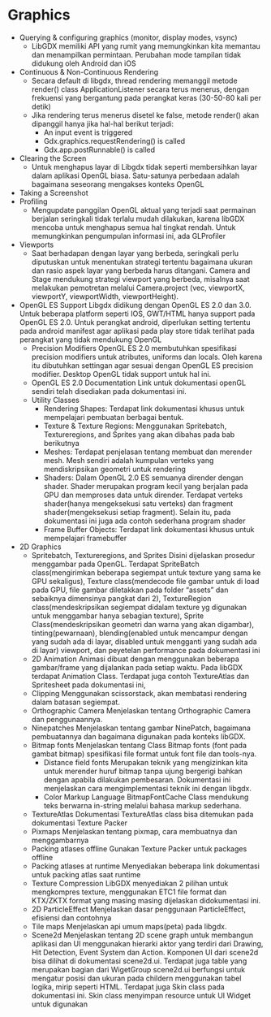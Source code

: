 # Graphics

* Querying & configuring graphics (monitor, display modes, vsync)
    * LibGDX memiliki API yang rumit yang memungkinkan kita memantau dan menampilkan permintaan. Perubahan mode tampilan tidak didukung oleh Android dan iOS
* Continuous & Non-Continuous Rendering
    * Secara default di libgdx, thread rendering memanggil metode render() class ApplicationListener secara terus menerus, dengan frekuensi yang bergantung pada perangkat keras (30-50-80 kali per detik)
    * Jika rendering terus menerus disetel ke false, metode render() akan dipanggil hanya jika hal-hal berikut terjadi:
      - An input event is triggered
      - Gdx.graphics.requestRendering() is called
      - Gdx.app.postRunnable() is called
* Clearing the Screen
    * Untuk menghapus layar di Libgdx tidak seperti membersihkan layar dalam aplikasi OpenGL biasa. Satu-satunya perbedaan adalah bagaimana seseorang mengakses konteks OpenGL
* Taking a Screenshot
* Profiling
    * Mengupdate panggilan OpenGL aktual yang terjadi saat permainan berjalan seringkali tidak terlalu mudah dilakukan, karena libGDX mencoba untuk menghapus semua hal tingkat rendah. Untuk memungkinkan pengumpulan informasi ini, ada GLProfiler
* Viewports
    * Saat berhadapan dengan layar yang berbeda, seringkali perlu diputuskan untuk menentukan strategi tertentu bagaimana ukuran dan rasio aspek layar yang berbeda harus ditangani. Camera and Stage mendukung strategi viewport yang berbeda, misalnya saat melakukan pemotretan melalui Camera.project (vec, viewportX, viewportY, viewportWidth, viewportHeight).
* OpenGL ES Support
Libgdx didikung dengan OpenGL ES 2.0 dan 3.0. Untuk beberapa platform seperti IOS, GWT/HTML hanya support pada OpenGL ES 2.0. Untuk perangkat android, diperlukan setting tertentu pada android manifest agar aplikasi pada play store tidak terlihat pada perangkat yang tidak mendukung OpenGL 
    * Precision Modifiers
OpenGL ES 2.0 membutuhkan spesifikasi precision modifiers untuk atributes, uniforms dan locals. Oleh karena itu dibutuhkan settingan agar sesuai dengan OpenGL ES precision modifier. Desktop OpenGL tidak support untuk hal ini.
    * OpenGL ES 2.0 Documentation
Link untuk dokumentasi openGL sendiri telah disediakan pada dokumentasi ini.
    * Utility Classes
      - Rendering Shapes:
Terdapat link dokumentasi khusus untuk mempelajari pembuatan berbagai bentuk.
      - Texture & Texture Regions:
Menggunakan Spritebatch, Textureregions, and Sprites yang akan dibahas pada bab berikutnya
      - Meshes:
Terdapat penjelasan tentang membuat dan merender mesh. Mesh sendiri adalah kumpulan verteks yang mendiskripsikan geometri untuk rendering
      - Shaders:
Dalam OpenGL 2.0 ES semuanya dirender dengan shader. Shader merupakan program kecil yang berjalan pada GPU dan memproses data untuk dirender. Terdapat verteks shader(hanya mengeksekusi satu verteks) dan fragment shader(mengeksekusi setiap fragment). Selain itu, pada dokumentasi ini juga ada contoh sederhana program shader
      - Frame Buffer Objects:
Terdapat link dokumentasi khusus untuk mempelajari framebuffer
* 2D Graphics
    * Spritebatch, Textureregions, and Sprites
    Disini dijelaskan prosedur menggambar pada OpenGL. Terdapat SpriteBatch class(mengirimkan beberapa segiempat untuk texture yang sama ke GPU sekaligus), Texture class(mendecode file gambar untuk di load pada GPU, file gambar diletakkan pada folder “assets” dan sebaiknya dimensinya pangkat dari 2), TextureRegion class(mendeskripsikan segiempat didalam texture yg digunakan untuk menggambar hanya sebagian texture), Sprite Class(mendeskripsikan geometri dan warna yang akan digambar), tinting(pewarnaan), blending(enabled untuk mencampur dengan yang sudah ada di layar, disabled untuk mengganti yang sudah ada di layar) viewport, dan peyetelan performance pada dokumentasi ini
    * 2D Animation
   Animasi dibuat dengan menggunakan beberapa gambar/frame yang dijalankan pada setiap waktu. Pada libGDX terdapat Animation Class. Terdapat juga contoh TextureAtlas dan Spritesheet pada dokumentasi ini,
    * Clipping
Menggunakan scissorstack, akan membatasi rendering dalam batasan segiempat.
    * Orthographic Camera
Menjelaskan tentang Orthographic Camera dan penggunaannya.
    * Ninepatches
Menjelaskan tentang gambar NinePatch, bagaimana pembuatannya dan bagaimana digunakan pada konteks libGDX.
    * Bitmap fonts
Menjelaskan tentang Class Bitmap fonts (font pada gambat bitmap) spesifikasi file format untuk font file dan tools-nya.
      - Distance field fonts
Merupakan teknik yang mengizinkan kita untuk merender huruf bitmap tanpa ujung bergerigi bahkan dengan apabila dilakukan pembesaran. Dokumentasi ini menjelaskan cara mengimplementasi teknik ini dengan libgdx.
      - Color Markup Language
BitmapFontCache Class mendukung teks berwarna in-string melalui bahasa markup sederhana.
    * TextureAtlas
Dokumentasi TextureAtlas class bisa ditemukan pada dokumentasi Texture Packer
    * Pixmaps
Menjelaskan tentang pixmap, cara membuatnya dan menggambarnya
    * Packing atlases offline
Gunakan Texture Packer untuk packages offline
    * Packing atlases at runtime
Menyediakan beberapa link dokumentasi untuk packing atlas saat runtime
    * Texture Compression
LibGDX menyediakan 2 pilihan untuk mengkompres texture,  menggunakan ETC1 file format dan KTX/ZKTX format yang masing masing dijelaskan didokumentasi ini.
    * 2D ParticleEffect
Menjelaskan dasar penggunaan ParticleEffect, efisiensi dan contohnya
    * Tile maps
Menjelaskan api umum maps(peta) pada libgdx.
    * Scene2d
Menjelaskan tentang 2D scene graph untuk membangun aplikasi dan UI menggunakan hierarki aktor yang terdiri dari Drawing, Hit Detection, Event System dan Action. Komponen UI dari scene2d bisa dilihat di dokumentasi scene2d.ui. Terdapat juga table yang merupakan bagian dari WigetGroup scene2d.ui berfungsi untuk mengatur posisi dan ukuran pada childern menggunakan tabel logika, mirip seperti HTML. Terdapat juga Skin class pada dokumentasi ini. Skin class menyimpan resource untuk UI Widget untuk digunakan
